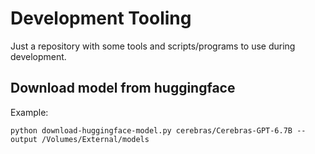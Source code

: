 # Development Tooling
Just a repository with some tools and scripts/programs to use during development.

## Download model from huggingface
Example:
```
python download-huggingface-model.py cerebras/Cerebras-GPT-6.7B --output /Volumes/External/models
```